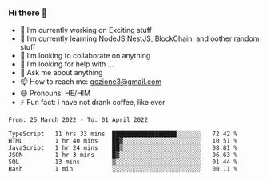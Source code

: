 ### Hi there 👋

<!--
**charlieScript/charlieScript** is a ✨ _special_ ✨ repository because its `README.md` (this file) appears on your GitHub profile.

Here are some ideas to get you started: -->

- 🔭 I’m currently working on Exciting stuff
- 🌱 I’m currently learning NodeJS,NestJS, BlockChain, and oother random stuff
- 👯 I’m looking to collaborate on anything
- 🤔 I’m looking for help with ...
- 💬 Ask me about anything
- 📫 How to reach me: gozione3@gmail.com
- 😄 Pronouns: HE/HIM
- ⚡ Fun fact: i have not drank coffee, like ever
<!--START_SECTION:waka-->

```text
From: 25 March 2022 - To: 01 April 2022

TypeScript   11 hrs 33 mins  ██████████████████░░░░░░░   72.42 %
HTML         1 hr 40 mins    ██▓░░░░░░░░░░░░░░░░░░░░░░   10.51 %
JavaScript   1 hr 24 mins    ██▒░░░░░░░░░░░░░░░░░░░░░░   08.81 %
JSON         1 hr 3 mins     █▓░░░░░░░░░░░░░░░░░░░░░░░   06.63 %
SQL          13 mins         ▒░░░░░░░░░░░░░░░░░░░░░░░░   01.44 %
Bash         1 min           ░░░░░░░░░░░░░░░░░░░░░░░░░   00.11 %
```

<!--END_SECTION:waka-->
